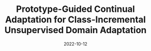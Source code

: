 ---
title: "Prototype-Guided Continual Adaptation for Class-Incremental Unsupervised Domain Adaptation"
collection: conferences
permalink: /publication/Prototype
date: 2022-10-12
year: "2022"
venue: "ECCV"
city: 
state: ""
thumbnail: "Prototype.png"
teaser :
authors: "Hongbin Lin, Yifan Zhang, Zhen Qiu, Shuaicheng Niu, Chuang Gan, Yanxia Liu, and Mingkui Tan"
bibtex: Prototype.txt
uri: Prototype.pdf
arxiv: 
project: 
source: 
poster: 
data:
---